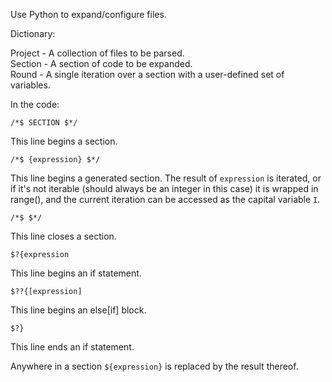 Use Python to expand/configure files.

Dictionary:

Project - A collection of files to be parsed.  
Section - A section of code to be expanded.  
Round   - A single iteration over a section with a user-defined set of variables.  

In the code:

	/*$ SECTION $*/
This line begins a section.

	/*$ {expression} $*/
This line begins a generated section.  The result of `expression` is iterated, or if it's not iterable (should always be an integer in this case) it is wrapped in range(), and the current iteration can be accessed as the capital variable `I`.

	/*$ $*/
This line closes a section.

	$?{expression
This line begins an if statement.

	$??{[expression]
This line begins an else[if] block.

	$?}
This line ends an if statement.

Anywhere in a section `${expression}` is replaced by the result thereof.
